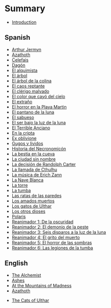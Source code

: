 # Summary

* [Introduction](README.md)

## Spanish

* [Arthur Jermyn](es/arthur-jermyn.md)
* [Azathoth](es/azathoth.md)
* [Celefais](es/celefais.md)
* [Dagón](es/dagón.md)
* [El alquimista](es/el-alquimista.md)
* [El árbol](es/el-árbol.md)
* [El árbol de la colina](es/el-árbol-de-la-colina.md)
* [El caos reptante](es/el-caos-reptante.md)
* [El clérigo malvado](es/el-clérigo-malvado.md)
* [El color que cayó del cielo](es/el-color-que-cayó-del-cielo.md)
* [El extraño](es/el-extraño.md)
* [El horror en la Playa Martin](es/el-horror-en-la-playa-martin.md)
* [El pantano de la luna](es/el-pantano-de-la-luna.md)
* [El sabueso](es/el-sabueso.md)
* [El ser bajo la luz de la luna](es/el-ser-bajo-la-luz-de-la-luna.md)
* [El Terrible Anciano](es/el-terrible-anciano.md)
* [En la cripta](es/en-la-cripta.md)
* [Ex oblivione](es/ex-oblivione.md)
* [Gugos y lívidos](es/gugos-y-lívidos.md)
* [Historia del Necronomicón](es/historia-del-necronomicón.md)
* [La bestia en la cueva](es/la-bestia-en-la-cueva.md)
* [La ciudad sin nombre](es/la-ciudad-sin-nombre.md)
* [La decisión de Randolph Carter](es/la-decisión-de-randolph-carter.md)
* [La llamada de Cthulhu](es/la-llamada-de-cthulhu.md)
* [La música de Erich Zann](es/la-música-de-erich-zann.md)
* [La Nave Blanca](es/la-nave-blanca.md)
* [La torre](es/la-torre.md)
* [La tumba](es/la-tumba.md)
* [Las ratas de las paredes](es/las-ratas-de-las-paredes.md)
* [Los amados muertos](es/los-amados-muertos.md)
* [Los gatos de Ulthar](es/los-gatos-de-ulthar.md)
* [Los otros dioses](es/los-otros-dioses.md)
* [Polaris](es/polaris.md)
* [Reanimador 1: De la oscuridad](es/reanimador-1.md)
* [Reanimador 2: El demonio de la peste](es/reanimador-2.md)
* [Reanimador 3: Seis disparos a la luz de la luna](es/reanimador-3.md)
* [Reanimador 4: El grito del muerto](es/reanimador-4.md)
* [Reanimador 5: El horror de las sombras](es/reanimador-5.md)
* [Reanimador 6: Las legiones de la tumba](es/reanimador-6.md)

## English

* [The Alchemist](en/the-alchemist.md)
* [Ashes](en/ashes.md)
* [At the Mountains of Madness](en/at-the-mountains-of-madness.md)
* [Azathoth](en/azathoth.md)

<!-- * The Battle that Ended the Century
* The Beast in the Cave
* Beyond the Wall of Sleep
* The Book
* The Call of Cthulhu
* The Case of Charles Dexter Ward -->

* [The Cats of Ulthar](en/the-cats-of-ulthar.md)

<!-- * Celephaïs
* The Challenge from Beyond
* Collapsing Cosmoses
* The Colour out of Space
* Cool Air
* The Crawling Chaos
* The Curse of Yig
* Dagon
* Deaf, Dumb, and Blind
* The Descendant
* The Diary of Alonzo Typer
* The Disinterment
* The Doom That Came to Sarnath
* The Dream-Quest of Unknown Kadath
* The Dreams in the Witch House
* The Dunwich Horror
* The Electric Executioner
* The Evil Clergyman
* Ex Oblivione
* Facts concerning the Late Arthur Jermyn and His Family
* The Festival
* From Beyond
* The Ghost-Eater
* The Green Meadow
* The Haunter of the Dark
* He
* Herbert West—Reanimator
* History of the Necronomicon
* The Hoard of the Wizard-Beast
* The Horror at Martin’s Beach
* The Horror at Red Hook
* The Horror in the Burying-Ground
* The Horror in the Museum
* The Hound
* Hypnos
* Ibid
* In the Vault
* In the Walls of Eryx
* The Last Test
* The Little Glass Bottle
* The Loved Dead
* The Lurking Fear
* The Man of Stone
* Medusa’s Coil
* Memory
* The Moon-Bog
* The Mound
* The Music of Erich Zann
* The Mysterious Ship
* The Mystery of the Grave-Yard
* The Nameless City
* The Night Ocean
* Nyarlathotep
* Old Bugs
* The Other Gods
* Out of the Aeons
* The Outsider
* Pickman’s Model
* The Picture in the House
* Poetry and the Gods
* Polaris
* The Quest of Iranon
* The Rats in the Walls
* A Reminiscence of Dr. Samuel Johnson
* The Secret Cave or John Lees Adventure
* The Shadow out of Time
* The Shadow over Innsmouth
* Discarded Draft of The Shadow over Innsmouth
* The Shunned House
* The Silver Key
* The Slaying of the Monster
* The Statement of Randolph Carter
* The Strange High House in the Mist
* The Street
* Sweet Ermengarde
* The Temple
* The Terrible Old Man
* The Thing in the Moonlight
* The Thing on the Doorstep
* Through the Gates of the Silver Key
* “Till A’ the Seas”
* The Tomb
* The Transition of Juan Romero
* The Trap
* The Tree
* The Tree on the Hill
* Two Black Bottles
* Under the Pyramids
* The Unnamable
* The Very Old Folk
* What the Moon Brings
* The Whisperer in Darkness
* The White Ship
* Winged Death -->
